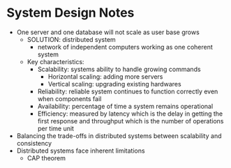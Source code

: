 # System Design Notes

- One server and one database will not scale as user base grows
  - SOLUTION: distributed system
    - network of independent computers working as one coherent system
  - Key characteristics:
    - Scalability: systems ability to handle growing commands
      - Horizontal scaling: adding more servers
      - Vertical scaling: upgrading existing hardwares
    - Reliability: reliable system continues to function correctly even when components fail
    - Availability: percentage of time a system remains operational
    - Efficiency: measured by latency which is the delay in getting the first response and throughput which is the number of operations per time unit
- Balancing the trade-offs in distributed systems between scalability and consistency
- Distributed systems face inherent limitations
  - CAP theorem
